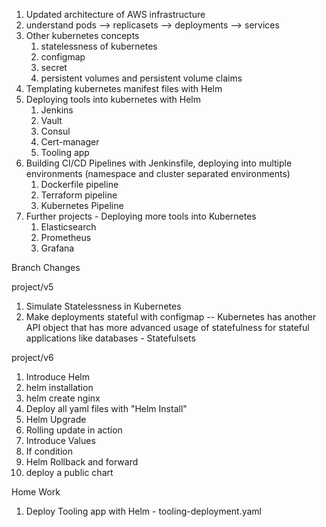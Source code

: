 1. Updated architecture of AWS infrastructure
2. understand pods --> replicasets --> deployments --> services
3. Other kubernetes concepts
   1. statelessness of kubernetes
   2. configmap
   3. secret
   4. persistent volumes and persistent volume claims
4. Templating kubernetes manifest files with Helm
5. Deploying tools into kubernetes with Helm
   1. Jenkins
   2. Vault
   3. Consul
   4. Cert-manager
   5. Tooling app
6. Building CI/CD Pipelines with Jenkinsfile, deploying into multiple environments (namespace and cluster separated environments)
   1. Dockerfile pipeline
   2. Terraform pipeline
   3. Kubernetes Pipeline
7. Further projects - Deploying more tools into Kubernetes
   1. Elasticsearch
   2. Prometheus
   3. Grafana
   


Branch Changes 

project/v5
1. Simulate Statelessness in Kubernetes 
2. Make deployments stateful with configmap
   -- Kubernetes has another API object that has more advanced usage of statefulness for stateful applications like databases - Statefulsets

project/v6
1. Introduce Helm 
2. helm installation 
3. helm create nginx
4. Deploy all yaml files with "Helm Install"
5. Helm Upgrade
6. Rolling update in action
7. Introduce Values 
8. If condition
9. Helm Rollback and forward
10. deploy a public chart

Home Work
1. Deploy Tooling app with Helm - tooling-deployment.yaml